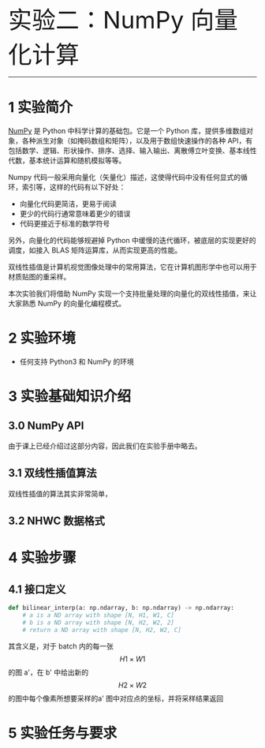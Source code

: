 <font size=10>实验二：NumPy 向量化计算</font>

---

# 1 实验简介

[NumPy](https://numpy.org/) 是 Python 中科学计算的基础包。它是一个 Python 库，提供多维数组对象，各种派生对象（如掩码数组和矩阵），以及用于数组快速操作的各种 API，有包括数学、逻辑、形状操作、排序、选择、输入输出、离散傅立叶变换、基本线性代数，基本统计运算和随机模拟等等。

Numpy 代码一般采用向量化（矢量化）描述，这使得代码中没有任何显式的循环，索引等，这样的代码有以下好处：

- 向量化代码更简洁，更易于阅读
- 更少的代码行通常意味着更少的错误
- 代码更接近于标准的数学符号

另外，向量化的代码能够规避掉 Python 中缓慢的迭代循环，被底层的实现更好的调度，如接入 BLAS 矩阵运算库，从而实现更高的性能。

双线性插值是计算机视觉图像处理中的常用算法，它在计算机图形学中也可以用于材质贴图的重采样。

本次实验我们将借助 NumPy 实现一个支持批量处理的向量化的双线性插值，来让大家熟悉 NumPy 的向量化编程模式。

# 2 实验环境

- 任何支持 Python3 和 NumPy 的环境



# 3 实验基础知识介绍

## 3.0 NumPy API

由于课上已经介绍过这部分内容，因此我们在实验手册中略去。

## 3.1 双线性插值算法

双线性插值的算法其实非常简单，

## 3.2 NHWC 数据格式



# 4 实验步骤

## 4.1 接口定义

```python
def bilinear_interp(a: np.ndarray, b: np.ndarray) -> np.ndarray:
	# a is a ND array with shape [N, H1, W1, C]
	# b is a ND array with shape [N, H2, W2, 2]
	# return a ND array with shape [N, H2, W2, C]
```

其含义是，对于 batch 内的每一张 $$H1\times W1$$ 的图 a'，在 b' 中给出新的 $$H2\times W2$$ 的图中每个像素所想要采样的a' 图中对应点的坐标，并将采样结果返回



# 5 实验任务与要求

